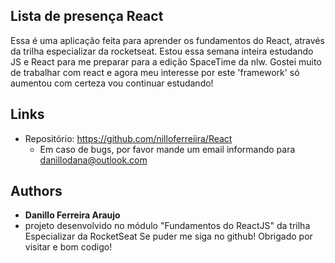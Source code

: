 ## Lista de presença React

Essa é uma aplicação feita para aprender os fundamentos do React, através da trilha especializar da rocketseat.
Estou essa semana inteira estudando JS e React para me preparar para a edição SpaceTime da nlw.
Gostei muito de trabalhar com react e agora meu interesse por este 'framework' só aumentou com certeza vou continuar estudando!

## Links
  - Repositório: https://github.com/nilloferreiira/React
    - Em caso de bugs, por favor mande um email informando para danillodana@outlook.com

  ## Authors

  * **Danillo Ferreira Araujo**
  * projeto desenvolvido no módulo "Fundamentos do ReactJS" da trilha Especializar da RocketSeat
  Se puder me siga no github!
  Obrigado por visitar e bom codigo!
